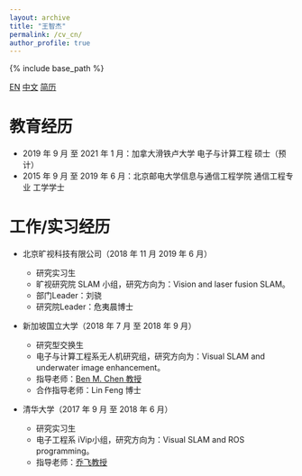 ```yaml
---
layout: archive
title: "王智杰"
permalink: /cv_cn/
author_profile: true
---
```


{% include base_path %}

[EN](http://paulwong16.github.io/cv/)	[中文](http://paulwong16.github.io/cv_cn/) <a href="http://paulwong16.github.io/files/Resume_CN.pdf">简历</a>

教育经历
======
* 2019 年 9 月 至 2021 年 1 月：加拿大滑铁卢大学 电子与计算工程 硕士（预计）
* 2015 年 9 月 至 2019 年 6 月：北京邮电大学信息与通信工程学院 通信工程专业 工学学士

工作/实习经历
======
* 北京旷视科技有限公司（2018 年 11 月 2019 年 6 月）
  * 研究实习生
  * 旷视研究院 SLAM 小组，研究方向为：Vision and laser fusion SLAM。
  * 部门Leader：刘骁
  * 研究院Leader：危夷晨博士

* 新加坡国立大学（2018 年 7 月 至 2018 年 9 月）
  * 研究型交换生
  * 电子与计算工程系无人机研究组，研究方向为：Visual SLAM and underwater image enhancement。
  * 指导老师：<a href="http://www.mae.cuhk.edu.hk/~bmchen/" target="_blank">Ben M. Chen 教授</a>
  * 合作指导老师：Lin Feng 博士

* 清华大学（2017 年 9 月 至 2018 年 6 月）
  * 研究实习生
  * 电子工程系 iVip小组，研究方向为：Visual SLAM and ROS programming。
  * 指导老师：<a href="http://nics.ee.tsinghua.edu.cn/people/qiaofei/" target="_blank">乔飞教授</a>

